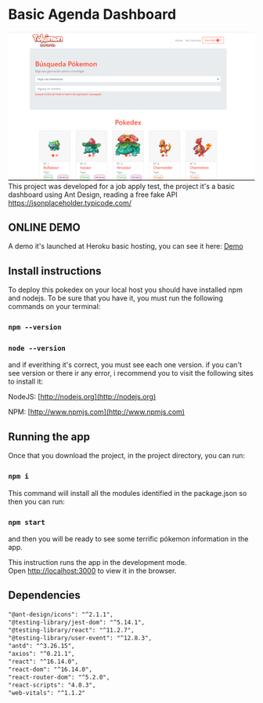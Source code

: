 # Basic Agenda Dashboard 
![Dashboard Preview](https://github.com/Farancibiat/pokemon-site/blob/develop/src/img/preview.png?raw=true)
This project was developed for a job apply test, the project it's a basic dashboard using Ant Design, reading a free fake API https://jsonplaceholder.typicode.com/


## ONLINE DEMO

A demo it's launched at Heroku basic hosting, you can see it here:  [Demo](https://moveapp-dashboard.herokuapp.com/)

## Install instructions

To deploy this pokedex on your local host you should have installed npm and nodejs. To be sure that you have it, you must run the following commands on your terminal:

### `npm --version`
### `node --version`

and if everithing it's correct, you must see each one version.
if you can't see version or there ir any error, i recommend you to visit the following sites to install it:

NodeJS: [http://nodejs.org](http://nodejs.org)

NPM: [http://www.npmjs.com](http://www.npmjs.com)

## Running the app

Once that you download the project, in the project directory, you can run:

### `npm i`
This command will install all the modules identified in the package.json so then you can run:

### `npm start`

and then you will be ready to see some terrific pókemon information in the app.

This instruction runs the app in the development mode.\
Open [http://localhost:3000](http://localhost:3000) to view it in the browser.

## Dependencies
    
    "@ant-design/icons": "^2.1.1",
    "@testing-library/jest-dom": "^5.14.1",
    "@testing-library/react": "^11.2.7",
    "@testing-library/user-event": "^12.8.3",
    "antd": "^3.26.15",
    "axios": "^0.21.1",
    "react": "^16.14.0",
    "react-dom": "^16.14.0",
    "react-router-dom": "^5.2.0",
    "react-scripts": "4.0.3",
    "web-vitals": "^1.1.2"
  

